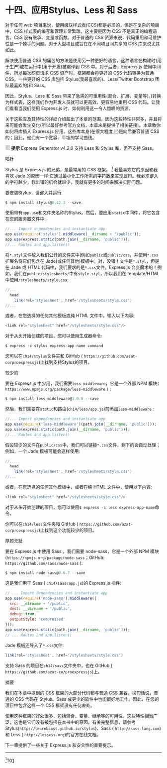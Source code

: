 # 十四、应用Stylus、Less 和 Sass

对于任何 web 项目来说，使用级联样式表(CCS)都是必须的，但是在复杂的项目中，CSS 样式表的编写和管理非常繁琐。这主要是因为 CSS 不是真正的编程语言。CSS 没有继承、变量或函数。对于普通的 CSS 资源来说，代码重用和可维护性是一个棘手的问题。对于大型项目或旨在在不同项目间共享的 CSS 库来说尤其如此。

解决使用普通 CSS 的痛苦的方法是使用另一种更好的语言，这种语言在构建时(用于生产)或在运行中(用于开发)被编译到 CSS 中。对于后者，Express.js 使用中间件，所以每次网页请求 CSS 资产时，框架都会将更好的 CSS 代码转换为普通 CSS。一些更好的 CSS 库包括 Stylus(我最喜欢的)、Less(Twitter Bootstrap 团队最喜欢的)和 Sass。

因此，Stylus、Less 和 Sass 带来了急需的可重用性(混合、扩展、变量等)。)转换为样式表，这样我们作为开发人员就可以更高效、更容易地重用 CSS 代码。让我们看看当我们使用 Express.js 时，如何利用这一令人惊叹的资源。

关于这些库及其特性的详细介绍超出了本章的范围，因为这些特性非常多，并且将来可能会发生变化(所以最好参考官方文档，本章末尾提供了相关链接)。本章教你如何将库插入 Express.js 应用。这些库本身(在很大程度上)是向后兼容普通 CSS 的；因此，他们有一个宽容、平坦的学习曲线。

![Image](img/sq.jpg) **提示** Express Generator v4.2.0 支持 Less 和 Stylus 库，但不支持 Sass。

唱针

Stylus 是 Express.js 的兄弟，是最常用的 CSS 框架。 [<sup>1</sup>](#Fn1) 我最喜欢它的原因和我喜欢 Jade 的原因一样:它通过最小化工作所需的字符数来实现雄辩。我必须键入的字符越少，我出错的机会就越少，我就有更多的时间来解决实际问题。

要安装Stylus，请键入并运行

```js
$ npm install stylus@0.42.3 --save.

```

使用带有`app.use`和文件夹名称的Stylus。然后，要应用`static`中间件，将它包含在您的服务器文件中:

```js
//... Import dependencies and instantiate app
app.use(require('stylus').middleware(__dirname + '/public'));
app.use(express.static(path.join(__dirname, 'public')));
//... Routes and app.listen()

```

将`*.styl`文件放入我们公开的文件夹中(例如`public`或`public/css`，并使用`*.css`扩展名将它们包含在 Jade(或任何其他)模板中。对，没错！文件是`*.styl`，但是在 Jade 或 HTML 代码中，我们要求的是`*.css`文件。Express.js 会变魔术的！例如，我们在`public/stylesheets/`中有`style.styl`，所以我们在 template/HTML 中使用`/stylesheets/style.css`:

```js
//...
  head
    link(rel='stylesheet', href='/stylesheets/style.css')
//...

```

或者，在您选择的任何其他模板或纯 HTML 文件中，输入以下内容:

```js
<link rel="stylesheet" href="/stylesheets/style.css"/>

```

对于从头开始创建的项目，您可以使用生成器命令:

```js
$ express -c stylus express-app-name command

```

您可以在`ch14/stylus`文件夹和 GitHub ( `https://github.com/azat-co/proexpressjs`)上找到支持Stylus的项目。

较少的

要在 Express.js 中少用，我们需要`less-middleware`，它是一个外部 NPM 模块`(` `https://www.npmjs.org/package/less-middleware` `)` :

```js
$ npm install less-middleware@1.0.0 --save

```

然后，我们需要在`static`和路由(`ch14/less/app.js`)前添加`less-middleware` *:*

```js
//... Import dependencies and instantiate app
app.use(require('less-middleware')(path.join(__dirname, 'public')));
app.use(express.static(path.join(__dirname, 'public')));
//... Routes and app.listen()

```

假设较少的文件在`public/css`中，我们可以链接`*.css`文件，剩下的会自动处理；例如，一个 Jade 模板可能会这样使用:

```js
//...
  head
    link(rel='stylesheet', href='/stylesheets/style.css')
//...

```

或者，在您选择的任何其他模板中，或者在纯 HTML 文件中，使用以下内容:

```js
<link rel="stylesheet" href="/stylesheets/style.css"/>

```

对于从头开始创建的项目，您可以使用`$ express -c less express-app-name`命令。

你可以在`ch14/less`文件夹和 GitHub ( `https://github.com/azat-co/proexpressjs`)上找到这个功能较少的项目。

厚颜无耻

要在 Express.js 中使用 Sass ，我们需要 node-sass，它是一个外部 NPM 模块(`https://npmjs.org/package/node-sass`；GitHub: `https://github.com/sass/node-sass` ):

```js
$ npm install node-sass@0.6.7 --save

```

这是我们用于 Sass ( `ch14/sass/app.js`)的 Express.js 插件:

```js
// ... Import dependencies and instantiate app
app.use(require('node-sass').middleware({
  src: __dirname + '/public',
  dest: __dirname + '/public',
  debug: true,
  outputStyle: 'compressed'
}));
app.use(express.static(path.join(__dirname, 'public')));
// ... Routes and app.listen()

```

Jade 模板还导入了`*.css`文件:

```js
link(rel='stylesheet', href='/stylesheets/style.css')

```

支持 Sass 的项目在`ch14/sass`文件夹中，也在 GitHub ( `https://github.com/azat-co/proexpressjs`)上。

摘要

我们在本章中提到的 CSS 框架的大部分代码都与普通 CSS 兼容。换句话说，普通的 CSS 代码在 Stylus、Sass 或更少的软件中也能很好地工作。因此，在您的项目中包含这样一个 CSS 框架没有任何害处。

使用这种框架的好处很多，包括混合、变量、继承等的可用性。这些特性相当广泛，这也是它们没有被包括在本书中的原因。有关完整信息，请参考Stylus(`http://learnboost.github.io/stylus`)、Sass ( `http://sass-lang.com`)和 Less ( `http://lesscss.org`)的官方在线文档。

下一章提供了一些关于 Express.js 和安全性的重要提示。

__________________

[<sup>1</sup>](#_Fn1)T0】